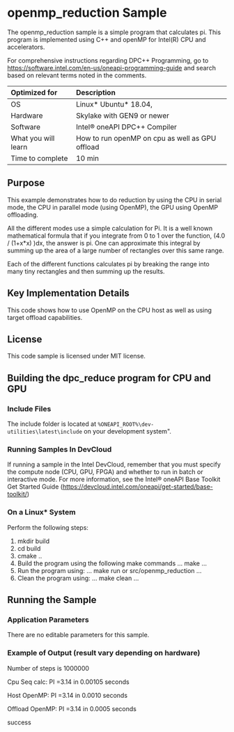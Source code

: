 # openmp_reduction Sample

The openmp_reduction sample is a simple program that calculates pi.  This program is implemented using C++ and openMP for Intel(R) CPU and accelerators.

For comprehensive instructions regarding DPC++ Programming, go to https://software.intel.com/en-us/oneapi-programming-guide and search based on relevant terms noted in the comments.


| Optimized for                     | Description
|:---                               |:--- 
| OS	                  | Linux* Ubuntu* 18.04, 
| Hardware	            | Skylake with GEN9 or newer
| Software	            | Intel® oneAPI DPC++ Compiler
| What you will learn   | How to run openMP on cpu as well as GPU offload 
| Time to complete      | 10 min

## Purpose 
This example demonstrates how to do reduction by using the CPU in serial mode, 
the CPU in parallel mode (using OpenMP), the GPU using OpenMP offloading. 

All the different modes use a simple calculation for Pi.   It is a well known 
mathematical formula that if you integrate from 0 to 1 over the function, 
(4.0 / (1+x*x) )dx, the answer is pi.   One can approximate this integral 
by summing up the area of a large number of rectangles over this same range.  

Each of the different functions calculates pi by breaking the range into many 
tiny rectangles and then summing up the results. 

## Key Implementation Details
This code shows how to use OpenMP on the CPU host as well as using target offload capabilities. 

## License
This code sample is licensed under MIT license.

## Building the dpc_reduce program for CPU and GPU

### Include Files  
The include folder is located at `%ONEAPI_ROOT%\dev-utilities\latest\include` on your development system".  

### Running Samples In DevCloud
If running a sample in the Intel DevCloud, remember that you must specify the compute node (CPU, GPU, FPGA) and whether to run in batch or interactive mode. For more information, see the Intel® oneAPI Base Toolkit Get Started Guide (https://devcloud.intel.com/oneapi/get-started/base-toolkit/)

### On a Linux* System
Perform the following steps:
1. mkdir build 
2. cd build 
3. cmake .. 
4. Build the program using the following make commands 
...
make 
...
5. Run the program using:
...
make run or src/openmp_reduction 
...
6.  Clean the program using:
...
make clean
...

## Running the Sample

### Application Parameters
There are no editable parameters for this sample.

### Example of Output (result vary depending on hardware)

Number of steps is 1000000

Cpu Seq calc:           PI =3.14 in 0.00105 seconds

Host OpenMP:            PI =3.14 in 0.0010 seconds

Offload OpenMP:         PI =3.14 in 0.0005 seconds

success
